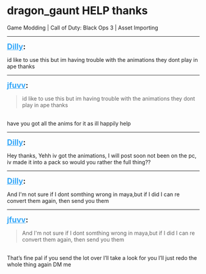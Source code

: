 # dragon_gaunt HELP thanks
Game Modding | Call of Duty: Black Ops 3 | Asset Importing

---
<strong style="font-size: 1.4em;"><span style="text-decoration: underline;text-decoration-color: #34a7f9;"><span style="color:#34a7f9;">Dilly</span></span>:</strong>

<p>id like to use this but im having trouble with the animations they dont play in ape thanks</p>

---
<strong style="font-size: 1.4em;"><span style="text-decoration: underline;text-decoration-color: #34a7f9;"><span style="color:#34a7f9;">jfuvv</span></span>:</strong>

<p><blockquote>id like to use this but im having trouble with the animations they dont play in ape thanks<br /></blockquote><br />have you got all the anims for it as ill happily help</p>

---
<strong style="font-size: 1.4em;"><span style="text-decoration: underline;text-decoration-color: #34a7f9;"><span style="color:#34a7f9;">Dilly</span></span>:</strong>

<p>Hey thanks, Yehh iv got the animations, I will post soon not been on the pc, iv made it into a pack so would you rather the full thing??</p>

---
<strong style="font-size: 1.4em;"><span style="text-decoration: underline;text-decoration-color: #34a7f9;"><span style="color:#34a7f9;">Dilly</span></span>:</strong>

<p>And I&#39;m not sure if I dont somthing wrong in maya,but if I did I can re convert them again, then send you them</p>

---
<strong style="font-size: 1.4em;"><span style="text-decoration: underline;text-decoration-color: #34a7f9;"><span style="color:#34a7f9;">jfuvv</span></span>:</strong>

<p><blockquote>And I&#39;m not sure if I dont somthing wrong in maya,but if I did I can re convert them again, then send you them<br /></blockquote><br />That’s fine pal if you send the lot over I’ll take a look for you I’ll just redo the whole thing again DM me</p>
